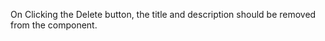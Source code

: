 <!-- Show the title and description in the box as a label or span -->

<!-- There should be 2 buttons in the box Edit and Delete -->

<!-- On Clicking of the Edit Button, the label should be converted to an input box with the value that is provided in the title and description props -->

<!-- The User can change the title and description in the input box -->

<!-- The Edit and Delete button should be replaced with Save and Cancel button -->

<!-- On Clicking the Save button, the updated title and description should be shown again as the label -->

<!-- On Clicking the Cancel button, the updated title and description should be discarded, and the previous title and description should be shown -->

On Clicking the Delete button, the title and description should be removed from the component.
